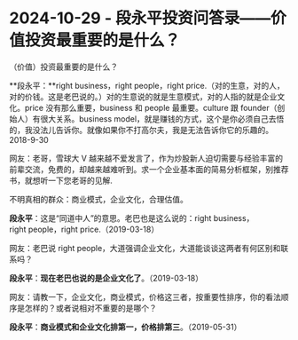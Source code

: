 # 2024-10-29 - 段永平投资问答录——价值投资最重要的是什么？

（价值）投资最重要的是什么？

**段永平：**right business，right people，right price.（对的生意，对的人，对的价钱。这是老巴说的。）对的生意说的就是生意模式，对的人指的就是企业文化。price 没有那么重要，business 和 people 最重要。culture 跟 founder（创始人）有很大关系。business model，就是赚钱的方式，这个是你必须自己去悟的，我没法儿告诉你。就像如果你不打高尔夫，我是无法告诉你它的乐趣的。2018-9-30

网友：老哥，雪球大 V 越来越不爱发言了，作为炒股新人迫切需要与经验丰富的前辈交流，免费的，却越来越难听到。求一个企业基本面的简易分析框架，别推荐书，就想听一下您老哥的见解.

不明真相的群众：商业模式，企业文化，合理估值。

**段永平**：这是“同道中人”的意思。老巴也是这么说的：right business，right people，right price.（2019-03-18）

网友：老巴说 right people，大道强调企业文化，大道能谈谈这两者有何区别和联系吗？

**段永平**：**现在老巴也说的是企业文化了**。（2019-03-18）

网友：请教一下，企业文化，商业模式，价格这三者，按重要性排序，你的看法顺序是怎样的？或者说相对不重要的是哪个？

**段永平**：**商业模式和企业文化排第一，价格排第三**。（2019-05-31）